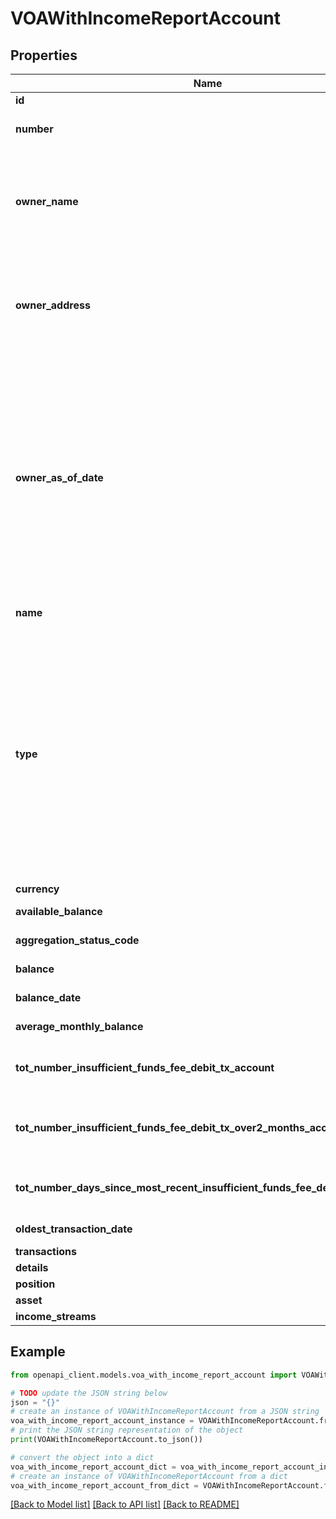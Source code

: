 # VOAWithIncomeReportAccount


## Properties

Name | Type | Description | Notes
------------ | ------------- | ------------- | -------------
**id** | **int** | The ID of the account | [optional] 
**number** | **str** | The account number from the institution (all digits except the last four are obfuscated) | [optional] 
**owner_name** | **str** | The name(s) of the account owner(s). If the owner information is not available, this field will not appear in the report. If the account has multiple owners then all owners will be listed separated by |. | [optional] 
**owner_address** | **str** | The mailing address of the account owner(s). If the owner information is not available, this field will not appear in the report. If the account has multiple owners then the address of the primary owner will be listed. | [optional] 
**owner_as_of_date** | **int** | The ownerAsOfDate field is populated if the account owner information was retrieved from a prior report and will show the created date of that report. Reports always try and aggregate fresh account owner information and only rarely aren&#39;t able to aggregate it. If account owner information is not able to be aggregated, but it was available from a prior report that had that same account, the information from that prior report will be used and this field will be populated. A date in Unix epoch time (in seconds). See: [Handling Epoch Dates and Times](https://developer.mastercard.com/open-banking-us/documentation/errors/error-list/#handling-epoch-dates-and-times). | [optional] 
**name** | **str** | The account name from the institution | [optional] 
**type** | **str** | The list of supported account types. * &#x60;checking&#x60; * &#x60;savings&#x60; * &#x60;moneyMarket&#x60; * &#x60;cd&#x60; * &#x60;investment&#x60; * &#x60;investmentTaxDeferred&#x60; * &#x60;employeeStockPurchasePlan&#x60; * &#x60;ira&#x60; * &#x60;401k&#x60; * &#x60;roth&#x60; * &#x60;403b&#x60; * &#x60;529&#x60; * &#x60;rollover&#x60; * &#x60;ugma&#x60; * &#x60;utma&#x60; * &#x60;keogh&#x60; * &#x60;457&#x60; * &#x60;401a&#x60; * &#x60;brokerageAccount&#x60; * &#x60;educationSavings&#x60; * &#x60;healthSavingsAccount&#x60; * &#x60;nonTaxableBrokerageAccount&#x60; * &#x60;pension&#x60; * &#x60;profitSharingPlan&#x60; * &#x60;roth401k&#x60; * &#x60;sepIRA&#x60; * &#x60;simpleIRA&#x60; * &#x60;thriftSavingsPlan&#x60; * &#x60;variableAnnuity&#x60; | [optional] 
**currency** | **str** | A currency code for account | [optional] 
**available_balance** | **float** | The available balance for the account | [optional] 
**aggregation_status_code** | **int** | The status of the most recent aggregation attempt | [optional] 
**balance** | **float** | The cleared balance of the account as-of balanceDate | [optional] 
**balance_date** | **int** | A timestamp showing when the balance was captured by the FI | [optional] 
**average_monthly_balance** | **float** | The average monthly balance of this account | [optional] 
**tot_number_insufficient_funds_fee_debit_tx_account** | **int** | The count for the total number of insufficient funds transactions, based on the &#x60;fromDate&#x60; of the report. | [optional] 
**tot_number_insufficient_funds_fee_debit_tx_over2_months_account** | **int** | The count for the total number of insufficient funds transactions for the last two months, based on the &#x60;fromDate&#x60; of the report. | [optional] 
**tot_number_days_since_most_recent_insufficient_funds_fee_debit_tx_account** | **int** | The number of days since the most recent insufficient funds transaction, based on the &#x60;fromDate&#x60; of the report. | [optional] 
**oldest_transaction_date** | **int** | The oldest transaction date of this account. | [optional] 
**transactions** | [**List[ReportTransactionNewTxBased]**](ReportTransactionNewTxBased.md) | a list of transaction records | [optional] 
**details** | [**AccountDetailsTxBased**](AccountDetailsTxBased.md) |  | [optional] 
**position** | [**ReportAccountPosition**](ReportAccountPosition.md) |  | [optional] 
**asset** | [**PrequalificationReportAssetSummary**](PrequalificationReportAssetSummary.md) |  | [optional] 
**income_streams** | [**List[VOAIReportIncomeStream]**](VOAIReportIncomeStream.md) | A list of income stream records | [optional] 

## Example

```python
from openapi_client.models.voa_with_income_report_account import VOAWithIncomeReportAccount

# TODO update the JSON string below
json = "{}"
# create an instance of VOAWithIncomeReportAccount from a JSON string
voa_with_income_report_account_instance = VOAWithIncomeReportAccount.from_json(json)
# print the JSON string representation of the object
print(VOAWithIncomeReportAccount.to_json())

# convert the object into a dict
voa_with_income_report_account_dict = voa_with_income_report_account_instance.to_dict()
# create an instance of VOAWithIncomeReportAccount from a dict
voa_with_income_report_account_from_dict = VOAWithIncomeReportAccount.from_dict(voa_with_income_report_account_dict)
```
[[Back to Model list]](../README.md#documentation-for-models) [[Back to API list]](../README.md#documentation-for-api-endpoints) [[Back to README]](../README.md)


